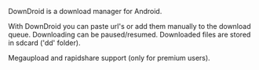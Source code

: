 DownDroid is a download manager for Android.

With DownDroid you can paste url's or add them manually to the download queue. Downloading can be paused/resumed. Downloaded files are stored in sdcard ('dd' folder).

Megaupload and rapidshare support (only for premium users).